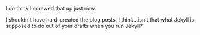I do think I screwed that up just now.

I shouldn't have hard-created the blog posts, I think...isn't that what Jekyll is supposed to do out of your drafts when you run Jekyll?
